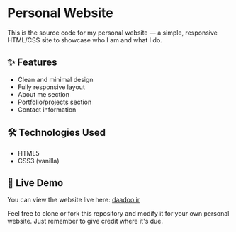 
# Personal Website

This is the source code for my personal website — a simple, responsive HTML/CSS site to showcase who I am and what I do.

## ✨ Features

- Clean and minimal design
- Fully responsive layout
- About me section
- Portfolio/projects section
- Contact information

## 🛠 Technologies Used

- HTML5
- CSS3 (vanilla)


## 📡 Live Demo

You can view the website live here: [daadoo.ir](https://daadoo.ir/)


Feel free to clone or fork this repository and modify it for your own personal website. Just remember to give credit where it's due.



